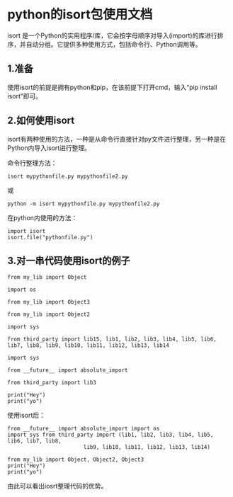 # python的isort包使用文档
isort 是一个Python的实用程序/库，它会按字母顺序对导入(import)的库进行排序，并自动分组。它提供多种使用方式，包括命令行、Python调用等。
## 1.准备
使用isort的前提是拥有python和pip，在该前提下打开cmd，输入“pip install isort”即可。
## 2.如何使用isort
isort有两种使用的方法，一种是从命令行直接针对py文件进行整理，另一种是在Python内导入isort进行整理。

命令行整理方法：
```
isort mypythonfile.py mypythonfile2.py
```
或
```
python -m isort mypythonfile.py mypythonfile2.py
```

在python内使用的方法：
```
import isort
isort.file("pythonfile.py")
```

## 3.对一串代码使用isort的例子
```
from my_lib import Object

import os

from my_lib import Object3

from my_lib import Object2

import sys

from third_party import lib15, lib1, lib2, lib3, lib4, lib5, lib6, lib7, lib8, lib9, lib10, lib11, lib12, lib13, lib14

import sys

from __future__ import absolute_import

from third_party import lib3

print("Hey")
print("yo")
```

使用isort后：
```
from __future__ import absolute_import import os
import sys from third_party import (lib1, lib2, lib3, lib4, lib5, lib6, lib7, lib8,
                        lib9, lib10, lib11, lib12, lib13, lib14)

from my_lib import Object, Object2, Object3 
print("Hey")
print("yo")
```

由此可以看出iosrt整理代码的优势。